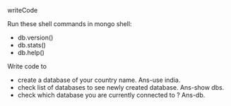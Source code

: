 writeCode

Run these shell commands in mongo shell:

- db.version()
- db.stats()
- db.help()

Write code to

- create a database of your country name.
Ans-use india.
- check list of databases to see newly created database.
Ans-show dbs.
- check which database you are currently connected to ?
Ans-db.
